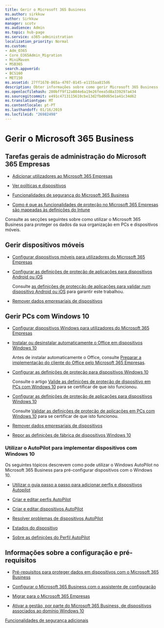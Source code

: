 ```yaml
---
title: Gerir o Microsoft 365 Business
ms.author: sirkkuw
author: Sirkkuw
manager: scotv
ms.audience: Admin
ms.topic: hub-page
ms.service: o365-administration
localization_priority: Normal
ms.custom:
- Adm_O365
- Core_O365Admin_Migration
- MiniMaven
- MSB365
search.appverid:
- BCS160
- MET150
ms.assetid: 27ff1678-865a-4707-8145-e1155aa815d6
description: Obter informações sobre como gerir Microsoft 365 Business relacionados com tarefas de administração, dispositivos móveis, 10PCs do Windows e muitas dessas tarefas.
ms.openlocfilehash: 280bff9f12a884e6a19e26feea5d8a339297a434
ms.sourcegitcommit: e491c4713115610cbe13d2fbd0d65e1a41c34d62
ms.translationtype: MT
ms.contentlocale: pt-PT
ms.lasthandoff: 01/16/2019
ms.locfileid: "26982498"
---
```

# <a name="manage-microsoft-365-business"></a>Gerir o Microsoft 365 Business

## <a name="general-microsoft-365-business-admin-tasks"></a>Tarefas gerais de administração do Microsoft 365 Empresas

- [Adicionar utilizadores ao Microsoft 365 Empresas](add-users-m365b.md)
    
- [Ver políticas e dispositivos](view-policies-and-devices.md)
    
- [Funcionalidades de segurança do Microsoft 365 Business](security-features.md)
    
- [Como é que as funcionalidades de proteção no Microsoft 365 Empresas são mapeadas às definições do Intune](map-protection-features-to-intune-settings.md)
    
Consulte as secções seguintes sobre como utilizar o Microsoft 365 Business para proteger os dados da sua organização em PCs e dispositivos móveis.
  
## <a name="manage-mobile-devices"></a>Gerir dispositivos móveis

- [Configurar dispositivos móveis para utilizadores do Microsoft 365 Empresas](set-up-mobile-devices.md)
    
- [Configurar as definições de proteção de aplicações para dispositivos Android ou iOS](app-protection-settings-for-android-and-ios.md)
    
    Consulte [as definições de protecção de aplicações para validar num dispositivo Android ou iOS](validate-settings-on-android-or-ios.md) para garantir este trabalhou. 
    
- [Remover dados empresariais de dispositivos](remove-company-data.md)
    
## <a name="manage-windows-10-pcs"></a>Gerir PCs com Windows 10

- [Configurar dispositivos Windows para utilizadores do Microsoft 365 Empresas](set-up-windows-devices.md)
    
- [Instalar ou desinstalar automaticamente o Office em dispositivos Windows 10](auto-install-or-uninstall-office.md)
    
    Antes de instalar automaticamente o Office, consulte [Preparar a implementação do cliente do Office pelo Microsoft 365 Empresas](prepare-for-office-client-deployment.md). 
    
- [Configurar as definições de proteção para dispositivos Windows 10](protection-settings-for-windows-10-pcs.md)
    
    Consulte o artigo [Valide as definições de proteção de dispositivo em PCs com Windows 10](validate-settings-on-windows-10-pcs.md) para se certificar de que isto funcionou. 
    
- [Configurar as definições de proteção de aplicações para dispositivos Windows 10](protection-settings-for-windows-10-devices.md)
    
    Consulte [Validar as definições de proteção de aplicações em PCs com Windows 10](validate-protection-settings-on-windows-10-pcs.md) para se certificar de que isto funcionou. 
    
- [Remover dados empresariais de dispositivos](remove-company-data.md)
    
- [Repor as definições de fábrica de dispositivos Windows 10](reset-devices-to-factory-settings.md)
    
### <a name="use-autopilot-to-deploy-windows-10-devices"></a>Utilizar o AutoPilot para implementar dispositivos com Windows 10

Os seguintes tópicos descrevem como pode utilizar o Windows AutoPilot no Microsoft 365 Business para pré-configurar dispositivos com o Windows 10.
  
- [Utilizar o guia passo a passo para adicionar perfis e dispositivos Autopilot](add-autopilot-devices-and-profile.md)
    
- [Criar e editar perfis AutoPilot](create-and-edit-autopilot-profiles.md)
    
- [Criar e editar dispositivos AutoPilot](create-and-edit-autopilot-devices.md)
    
- [Resolver problemas de dispositivos AutoPilot](troubleshoot-autopilot-errors.md)
    
- [Estados do dispositivo](device-states.md)
    
- [Sobre as definições do Perfil AutoPilot](autopilot-profile-settings.md)
    
## <a name="set-up-and-pre-requisite-information"></a>Informações sobre a configuração e pré-requisitos

- [Pré-requisitos para proteger dados em dispositivos com o Microsoft 365 Business](pre-requisites-for-data-protection.md)
    
- [Configurar o Microsoft 365 Business com o assistente de configuração](set-up.md)
    
- [Migrar para o Microsoft 365 Empresas](migrate-to-microsoft-365-business.md)
    
- [Ativar a gestão, por parte do Microsoft 365 Business, de dispositivos associados ao domínio Windows 10](manage-windows-devices.md)
    
[Funcionalidades de segurança adicionais](security-features.md#additional-security-features)
    

  

